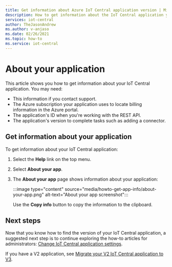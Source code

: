 ```yaml
---
title: Get information about Azure IoT Central application version | Microsoft Docs
description: How to get information about the IoT Central application you're using
services: iot-central
author: TheJasonAndrew
ms.author: v-anjaso
ms.date: 02/26/2021
ms.topic: how-to
ms.service: iot-central
---
```


# About your application

This article shows you how to get information about your IoT Central application. You may need:

- This information if you contact support.
- The Azure subscription your application uses to locate billing information in the Azure portal.
- The application's ID when you're working with the REST API.
- The application's version to complete tasks such as adding a connector.

## Get information about your application

To get information about your IoT Central application:

1. Select the **Help** link on the top menu.

1. Select **About your app**.

1. The **About your app** page shows information about your application:  

    :::image type="content" source="media/howto-get-app-info/about-your-app.png" alt-text="About your app screenshot":::

    Use the **Copy info** button to copy the information to the clipboard.

## Next steps

Now that you know how to find the version of your IoT Central application, a suggested next step is to continue exploring the how-to articles for administrators: [Change IoT Central application settings](howto-administer.md).

If you have a V2 application, see [Migrate your V2 IoT Central application to V3](howto-migrate.md).
